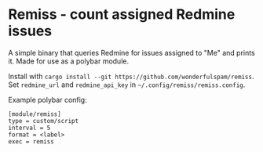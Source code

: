 # Remiss - count assigned Redmine issues

A simple binary that queries Redmine for issues assigned
to "Me" and prints it. Made for use as a polybar module.

Install with `cargo install --git https://github.com/wonderfulspam/remiss`.
Set `redmine_url` and `redmine_api_key` in `~/.config/remiss/remiss.config`.

Example polybar config:
```
[module/remiss]
type = custom/script
interval = 5
format = <label>
exec = remiss
```
